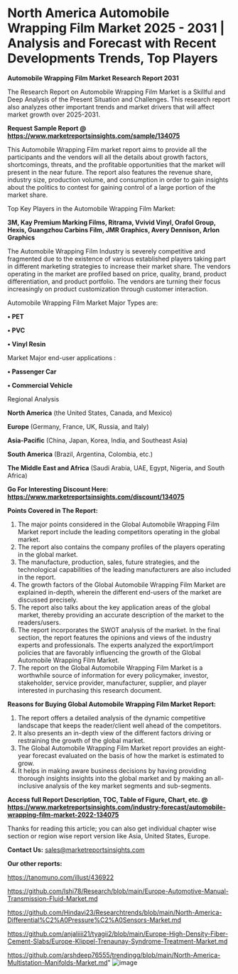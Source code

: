 # North America Automobile Wrapping Film Market 2025 - 2031 | Analysis and Forecast with Recent Developments Trends, Top Players

<strong>Automobile Wrapping Film Market Research Report 2031</strong>

The Research Report on Automobile Wrapping Film Market is a Skillful and Deep Analysis of the Present Situation and Challenges. This research report also analyzes other important trends and market drivers that will affect market growth over 2025-2031.

<strong>Request Sample Report @ <a href=https://www.marketreportsinsights.com/sample/134075>https://www.marketreportsinsights.com/sample/134075</a></strong>

This Automobile Wrapping Film market report aims to provide all the participants and the vendors will all the details about growth factors, shortcomings, threats, and the profitable opportunities that the market will present in the near future. The report also features the revenue share, industry size, production volume, and consumption in order to gain insights about the politics to contest for gaining control of a large portion of the market share.

Top Key Players in the Automobile Wrapping Film Market:

<strong>3M, Kay Premium Marking Films, Ritrama, Vvivid Vinyl, Orafol Group, Hexis, Guangzhou Carbins Film, JMR Graphics, Avery Dennison, Arlon Graphics</strong>

The Automobile Wrapping Film Industry is severely competitive and fragmented due to the existence of various established players taking part in different marketing strategies to increase their market share. The vendors operating in the market are profiled based on price, quality, brand, product differentiation, and product portfolio. The vendors are turning their focus increasingly on product customization through customer interaction.

Automobile Wrapping Film Market Major Types are:

<strong>• PET

• PVC

• Vinyl Resin</strong>

Market Major end-user applications :

<strong>• Passenger Car

• Commercial Vehicle</strong>

Regional Analysis

</u><strong><b>North America</b></strong> (the United States, Canada, and Mexico)

<strong><b>Europe </b></strong>(Germany, France, UK, Russia, and Italy)

<strong><b>Asia-Pacific</b></strong> (China, Japan, Korea, India, and Southeast Asia)

<strong><b>South America</b></strong> (Brazil, Argentina, Colombia, etc.)

<strong><b>The Middle East and Africa</b></strong> (Saudi Arabia, UAE, Egypt, Nigeria, and South Africa)

<strong>Go For Interesting Discount Here: <a href=https://www.marketreportsinsights.com/discount/134075>https://www.marketreportsinsights.com/discount/134075</a></strong>

<strong>Points Covered in The Report:</strong>
<ol>
  <li>The major points considered in the Global Automobile Wrapping Film Market report include the leading competitors operating in the global market.</li>
  <li>The report also contains the company profiles of the players operating in the global market.</li>
  <li>The manufacture, production, sales, future strategies, and the technological capabilities of the leading manufacturers are also included in the report.</li>
  <li>The growth factors of the Global Automobile Wrapping Film Market are explained in-depth, wherein the different end-users of the market are discussed precisely.</li>
  <li>The report also talks about the key application areas of the global market, thereby providing an accurate description of the market to the readers/users.</li>
  <li>The report incorporates the SWOT analysis of the market. In the final section, the report features the opinions and views of the industry experts and professionals. The experts analyzed the export/import policies that are favorably influencing the growth of the Global Automobile Wrapping Film Market.</li>
  <li>The report on the Global Automobile Wrapping Film Market is a worthwhile source of information for every policymaker, investor, stakeholder, service provider, manufacturer, supplier, and player interested in purchasing this research document.</li>
</ol>
<strong>Reasons for Buying Global Automobile Wrapping Film Market Report:</strong>

<ol>
  <li>The report offers a detailed analysis of the dynamic competitive landscape that keeps the reader/client well ahead of the competitors.</li>
  <li>It also presents an in-depth view of the different factors driving or restraining the growth of the global market.</li>
  <li>The Global Automobile Wrapping Film Market report provides an eight-year forecast evaluated on the basis of how the market is estimated to grow.</li>
  <li>It helps in making aware business decisions by having providing thorough insights insights into the global market and by making an all-inclusive analysis of the key market segments and sub-segments.</li>
</ol>
<strong>Access full Report Description, TOC, Table of Figure, Chart, etc. @ <a href=https://www.marketreportsinsights.com/industry-forecast/automobile-wrapping-film-market-2022-134075>https://www.marketreportsinsights.com/industry-forecast/automobile-wrapping-film-market-2022-134075</a></strong>


Thanks for reading this article; you can also get individual chapter wise section or region wise report version like Asia, United States, Europe.

<strong>Contact Us:</strong>
sales@marketreportsinsights.com

<strong>Our other reports:</strong>

<a href=https://tanomuno.com/illust/436922>https://tanomuno.com/illust/436922</a>

<a href=https://github.com/Ishi78/Research/blob/main/Europe-Automotive-Manual-Transmission-Fluid-Market.md>https://github.com/Ishi78/Research/blob/main/Europe-Automotive-Manual-Transmission-Fluid-Market.md</a>

<a href=https://github.com/Hindavi23/Researchtrends/blob/main/North-America-Differential%C2%A0Pressure%C2%A0Sensors-Market.md>https://github.com/Hindavi23/Researchtrends/blob/main/North-America-Differential%C2%A0Pressure%C2%A0Sensors-Market.md</a>

<a href=https://github.com/anjaliiii21/tyagii2/blob/main/Europe-High-Density-Fiber-Cement-Slabs/Europe-Klippel-Trenaunay-Syndrome-Treatment-Market.md>https://github.com/anjaliiii21/tyagii2/blob/main/Europe-High-Density-Fiber-Cement-Slabs/Europe-Klippel-Trenaunay-Syndrome-Treatment-Market.md</a>

<a href=https://github.com/arshdeep76555/trendingg/blob/main/North-America-Multistation-Manifolds-Market.md>https://github.com/arshdeep76555/trendingg/blob/main/North-America-Multistation-Manifolds-Market.md</a>"
![image](https://github.com/user-attachments/assets/6f107951-a426-4be6-a9f0-d8ef2af2b3fe)
